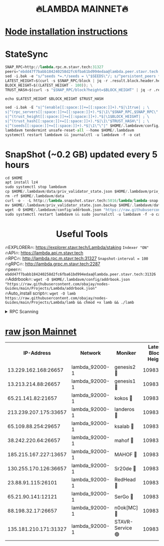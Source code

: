 <h1 align="center"> 🔥LAMBDA MAINNET🔥</h1>


[Node installation instructions](https://github.com/obajay/nodes-Guides/tree/main/Projects/Lambda)
=


# StateSync
```python
SNAP_RPC=http://lambda.rpc.m.stavr.tech:31327
peers="ebdd47f7babb184240258d2fc6fba61bd994edaa@lambda.peer.stavr.tech:31326" 
sed -i.bak -e "s/^seeds *=.*/seeds = \"$SEEDS\"/; s/^persistent_peers *=.*/persistent_peers = \"$PEERS\"/" $HOME/.lambdavm/config/config.toml
LATEST_HEIGHT=$(curl -s $SNAP_RPC/block | jq -r .result.block.header.height); \
BLOCK_HEIGHT=$((LATEST_HEIGHT - 100)); \
TRUST_HASH=$(curl -s "$SNAP_RPC/block?height=$BLOCK_HEIGHT" | jq -r .result.block_id.hash)

echo $LATEST_HEIGHT $BLOCK_HEIGHT $TRUST_HASH

sed -i.bak -E "s|^(enable[[:space:]]+=[[:space:]]+).*$|\1true| ; \
s|^(rpc_servers[[:space:]]+=[[:space:]]+).*$|\1\"$SNAP_RPC,$SNAP_RPC\"| ; \
s|^(trust_height[[:space:]]+=[[:space:]]+).*$|\1$BLOCK_HEIGHT| ; \
s|^(trust_hash[[:space:]]+=[[:space:]]+).*$|\1\"$TRUST_HASH\"| ; \
s|^(seeds[[:space:]]+=[[:space:]]+).*$|\1\"\"|" $HOME/.lambdavm/config/config.toml
lambdavm tendermint unsafe-reset-all --home $HOME/.lambdavm
systemctl restart lambdavm && journalctl -u lambdavm -f -o cat

```
# SnapShot (~0.2 GB) updated every 5 hours
```python
cd $HOME
apt install lz4
sudo systemctl stop lambdavm
cp $HOME/.lambdavm/data/priv_validator_state.json $HOME/.lambdavm/priv_validator_state.json.backup
rm -rf $HOME/.lambdavm/data
curl -o - -L http://lambda.snapshot.stavr.tech:5016/lambda/lambda-snap.tar.lz4 | lz4 -c -d - | tar -x -C $HOME/.lambdavm --strip-components 2
mv $HOME/.lambdavm/priv_validator_state.json.backup $HOME/.lambdavm/data/priv_validator_state.json
wget -O $HOME/.lambdavm/config/addrbook.json "https://raw.githubusercontent.com/obajay/nodes-Guides/main/Projects/Lambda/addrbook.json"
sudo systemctl restart lambdavm && sudo journalctl -u lambdavm -f -o cat
```
 <h1 align="center"> Useful Tools</h1>

🔥EXPLORER🔥:      https://explorer.stavr.tech/Lambda/staking	        `Indexer "ON"` \
🔥API🔥: 			 		 https://lambda.api.m.stavr.tech \
🔥RPC🔥:           http://lambda.rpc.m.stavr.tech:31327	              `Snapshot-interval = 100` \
🔥gRPC🔥:          http://lambda.grpc.m.stavr.tech:2287 \
🔥peer🔥:					 `ebdd47f7babb184240258d2fc6fba61bd994edaa@lambda.peer.stavr.tech:31326` \
🔥Addrbook🔥:    ```wget -O $HOME/.lambdavm/config/addrbook.json "https://raw.githubusercontent.com/obajay/nodes-Guides/main/Projects/Lambda/addrbook.json"``` \
🔥Auto_install script🔥: ```wget -O lamb https://raw.githubusercontent.com/obajay/nodes-Guides/main/Projects/Lambda/lamb && chmod +x lamb && ./lamb```


<details>
<summary>RPC Scanning</summary>

<h2 align="center"> We scan nodes in real time every 4 hours. And we provide the final result of RPC endpoints.
We cannot influence the operation of these nodes in any way. </h2>


```python
If Voting Power is higher than 0 --> then the Node is a validator of the network and may be subject to attack and be a potential threat to the chain.
```
```python
We marked such validators with a red symbol
```

</details>

[raw json Mainnet](https://rpc-check.lambm.stavr.tech/lambm/rpc-lambm-result.json)
=


<table><tr><th>IP-Address</th><th>Network</th><th>Moniker</th><th>Latest Block Height</th><th>Earliest Block Height</th><th>Catching Up</th><th>Tx Index</th><th>Voting Power</th><th>Scan Time</th></tr><tr><td>13.229.162.168:26657</td><td>lambda_92000-1</td><td>genesis2 🔴</td><td>10983401</td><td>1</td><td>False</td><td>on</td><td>16647390</td><td>2024-01-06T22:24:04.864195596UTC</td></tr><tr><td>13.213.214.88:26657</td><td>lambda_92000-1</td><td>genesis1 🔴</td><td>10983402</td><td>1</td><td>False</td><td>on</td><td>107835</td><td>2024-01-06T22:24:09.916807883UTC</td></tr><tr><td>65.21.141.82:21657</td><td>lambda_92000-1</td><td>kokos 🔴</td><td>10983403</td><td>7716001</td><td>False</td><td>off</td><td>546765</td><td>2024-01-06T22:24:12.394692939UTC</td></tr><tr><td>213.239.207.175:33657</td><td>lambda_92000-1</td><td>landeros 🔴</td><td>10983400</td><td>8136001</td><td>False</td><td>off</td><td>1252013</td><td>2024-01-06T22:23:58.786406643UTC</td></tr><tr><td>65.109.88.254:29657</td><td>lambda_92000-1</td><td>ksalab 🔴</td><td>10983404</td><td>8715001</td><td>False</td><td>on</td><td>505310</td><td>2024-01-06T22:24:15.186269260UTC</td></tr><tr><td>38.242.220.64:26657</td><td>lambda_92000-1</td><td>mahof 🔴</td><td>10983398</td><td>10131001</td><td>False</td><td>off</td><td>770350</td><td>2024-01-06T22:23:52.054262447UTC</td></tr><tr><td>185.215.167.227:13657</td><td>lambda_92000-1</td><td>MAHOF 🔴</td><td>10983401</td><td>10134001</td><td>False</td><td>on</td><td>2051510</td><td>2024-01-06T22:24:08.586391815UTC</td></tr><tr><td>130.255.170.126:36657</td><td>lambda_92000-1</td><td>Sr20de 🔴</td><td>10983400</td><td>10715001</td><td>False</td><td>off</td><td>674385</td><td>2024-01-06T22:23:59.410553678UTC</td></tr><tr><td>23.88.91.115:26101</td><td>lambda_92000-1</td><td>RedHead 🔴</td><td>10983400</td><td>10883400</td><td>False</td><td>off</td><td>553202</td><td>2024-01-06T22:23:59.016382443UTC</td></tr><tr><td>65.21.90.141:12121</td><td>lambda_92000-1</td><td>SerGo 🔴</td><td>10983404</td><td>10883404</td><td>False</td><td>off</td><td>10591814</td><td>2024-01-06T22:24:15.551497818UTC</td></tr><tr><td>88.198.32.17:26657</td><td>lambda_92000-1</td><td>n0ok[MC] 🔴</td><td>10983405</td><td>10883405</td><td>False</td><td>off</td><td>1578630</td><td>2024-01-06T22:24:18.517651326UTC</td></tr><tr><td>135.181.210.171:31327</td><td>lambda_92000-1</td><td>STAVR-Service 🟢</td><td>10983403</td><td>10983001</td><td>False</td><td>on</td><td>0</td><td>2024-01-06T22:24:14.821832275UTC</td></tr></table>
